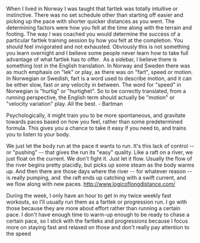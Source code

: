 When I lived in Norway I was taught that fartlek was totally intuitive or instinctive. There was no set schedule other than starting off easier and picking up the pace with shorter quicker distances as you went. The determining factors were how you felt at the time along with the terrain and footing. The way I was coached you would determine the success of a particular fartlek training session by how you felt at the completion. You should feel invigorated and not exhausted. Obviously this is not something you learn overnight and I believe some people never learn how to take full advantage of what fartlek has to offer. 
As a sidebar, I believe there is something lost in the English translation. In Norway and Sweden there was as much emphasis on "lek" or play, as there was on "fart", speed or motion. In Norwegian or Swedish, fart is a word used to describe motion, and it can be either slow, fast or any velocity in between. The word for "speed" in Norwegian is "hurtig" or "hurtighet". So to be correctly translated, from a running perspective, the English term should actually be "motion" or "velocity variation" play.
All the best. - Bartman


Psychologically, it might train you to be more spontaneous, and gravitate towards paces based on how you feel, rather than some predetermined formula. This gives you a chance to take it easy if you need to, and trains you to listen to your body.


We just let the body run at the pace it wants to run. It's this lack of control -- or "pushing" -- that gives the run its "easy" quality. Like a raft on a river, we just float on the current. We don't fight it. Just let it flow. Usually the flow of the river begins pretty placidly, but picks up some steam as the body warms up. And then there are those days where the river -- for whatever reason -- is really pumping, and  the raft ends up catching with a swift current, and we flow along with new paces.
http://www.logicoflongdistance.com/


During the week, I only have an hour to get in my twice weekly fast workouts, so I'll usually run them as a fartlek or progression run. I go with those because they are more about effort rather than running a certain pace. I don't have enough time to warm-up enough to be ready to chase a certain pace, so I stick with the fartleks and progressions because I focus more on staying fast and relaxed on those and don't really pay attention to the speed
